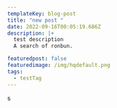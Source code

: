 ```yaml
---
templateKey: blog-post
title: "new post "
date: 2022-09-16T00:05:19.686Z
description: |+
  test description 
  A search of ronbun.

featuredpost: false
featuredimage: /img/hqdefault.png
tags:
  - testTag
---
```

s